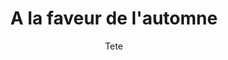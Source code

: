 ---
layout: post
title: A la faveur de l'automne 
author: Tete
language: "Français"
image:
  artist: tete.png
---